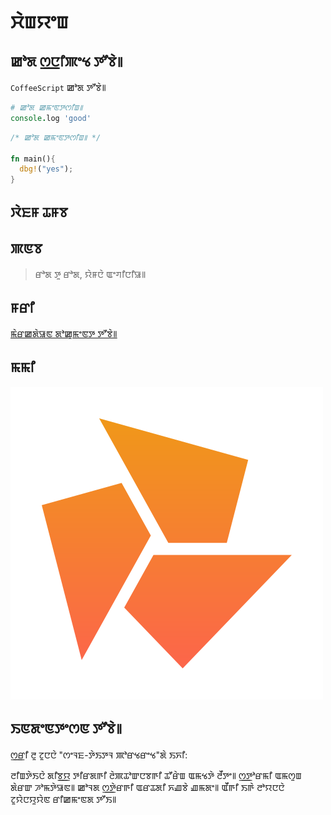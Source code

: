 [ꯃꯥꯔꯀꯗꯥꯎꯟ ꯒ꯭ꯂꯣꯕꯦꯜ ꯀꯃꯦꯟꯇꯁꯤꯡ꯫]:#

# ꯆꯥꯡꯌꯦꯡ

## ꯀꯣꯗ ꯁ꯭ꯅꯤꯄꯦꯠ ꯇꯧꯕꯥ꯫

`CoffeeScript` ꯀꯣꯗ ꯇꯧꯕꯥ꯫

```coffee
# ꯀꯣꯗ ꯀꯃꯦꯟꯇꯁꯤꯡ꯫
console.log 'good'


```

```rust
/* ꯀꯣꯗ ꯀꯃꯦꯟꯇꯁꯤꯡ꯫ */

fn main(){
  dbg!("yes");
}
```

## ꯋꯥꯐꯝ ꯊꯝꯕ

<!-- HTML 注释 --> 

<!-- 多行注释 --> 

## ꯄꯟꯕ

> ꯔꯣꯗ ꯇꯨ ꯔꯣꯗ, ꯌꯥꯝꯅꯥ ꯑꯦꯚꯤꯅꯤꯎ꯫

## ꯝꯔꯤ

[ꯃꯥꯔꯀꯗꯥꯎꯟ ꯗꯣꯀꯨꯃꯦꯟꯇ ꯇꯧꯕꯥ꯫](https://github.com/xxai-art/xxai-art-md)

## ꯃꯃꯤ

![xxAI.ꯑꯥꯔꯠ ꯕ꯭ꯔꯥꯟꯗ ꯑꯥꯏꯗꯦꯟꯇꯤꯇꯤ꯫](https://raw.githubusercontent.com/xxai-art/web/main/file/svg/logo.svg)

## ꯏꯟꯗꯦꯟꯇꯦꯁꯟ ꯇꯧꯕꯥ꯫

ꯁ꯭ꯔꯤ ꯂꯨ ꯖꯨꯅꯅꯥ "ꯁꯦꯜꯐ-ꯇꯥꯏꯇꯜ ꯄꯣꯔꯠꯔꯦꯠ"ꯗꯥ ꯏꯈꯤ:

  ꯂꯤꯡꯇꯥꯏꯅꯥ ꯗꯤꯕ꯭ꯌ ꯇꯤꯔꯗꯒꯤ ꯂꯥꯄꯊꯣꯛꯅꯕꯒꯤ ꯊꯧꯔꯥꯡ ꯑꯃꯠꯇꯥ ꯂꯩꯇꯦ꯫
  ꯁ꯭ꯇꯣꯔꯃꯤ ꯑꯃꯁꯨꯡ ꯗꯥꯔꯛ ꯍꯣꯃꯇꯥꯎꯟ꯫
  ꯀꯣꯜꯗ ꯁ꯭ꯇꯥꯔꯒꯤ ꯑꯔꯊꯗꯤ ꯈꯉꯕꯥ ꯉꯃꯗꯦ꯫
  ꯑꯩꯒꯤ ꯏꯒꯥ ꯂꯣꯌꯅꯅꯥ ꯖꯨꯌꯥꯅꯌꯨꯌꯥꯟ ꯔꯤꯀꯃꯦꯟꯗ ꯇꯧꯏ꯫
